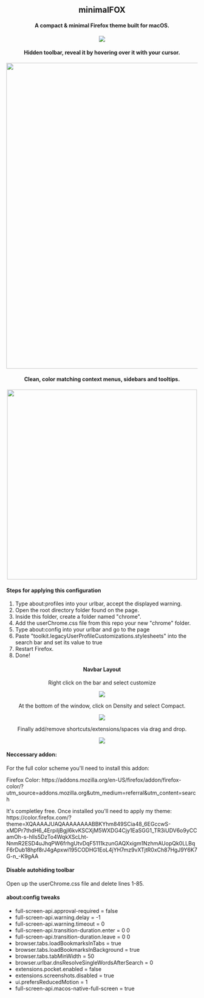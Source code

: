 <h2 align="center">minimalFOX</h2>

<h4 align="center">A compact & minimal Firefox theme built for macOS.</h4>
<p align="center"><img src="https://i.imgur.com/CY2Dhkn.png"></img></p1>

<h4 align="center">Hidden toolbar, reveal it by hovering over it with your cursor.</h4>
<p align="center"><img width ='805px' src="https://res.cloudinary.com/dhnodbdcr/image/upload/v1609679736/screencast_2021-01-03_14-13-48_i3lhn8.gif"></img></p>

<h4 align="center">Clean, color matching context menus, sidebars and tooltips.</h4>
<p align="center"><img width ='500px' src="https://i.imgur.com/gYnNDKm.png"></img></p1>

<h4>Steps for applying this configuration</h4>
<ol>
  <li>Type about:profiles into your urlbar, accept the displayed warning.</li>  
  <li>Open the root directory folder found on the page.</li>  
  <li>Inside this folder, create a folder named "chrome".</li>  
  <li>Add the userChrome.css file from this repo your new "chrome" folder.</li>  
  <li>Type about:config into your urlbar and go to the page</li>
  <li>Paste "toolkit.legacyUserProfileCustomizations.stylesheets" into the search bar and set its value to true</li>
  <li>Restart Firefox.</li>
  <li>Done!</li>
</ol>

<h4 align="center">Navbar Layout</h4>
<p align="center">Right click on the bar and select customize</h5>
<p align="center"><img src="https://i.imgur.com/IDxoP4o.png"></img></p>

<p align="center">At the bottom of the window, click on Density and select Compact.</p>
<p align="center"><img src="https://i.imgur.com/0ZBHZS4.png"></img></p>

<p align="center">Finally add/remove shortcuts/extensions/spaces via drag and drop.</p>
<p align="center"><img src="https://i.imgur.com/Mv8Jwrs.png"></img></p>

<h4>Neccessary addon:</h4>
<p>For the full color scheme you'll need to install this addon:</p>
<p>Firefox Color: https://addons.mozilla.org/en-US/firefox/addon/firefox-color/?utm_source=addons.mozilla.org&utm_medium=referral&utm_content=search</p>

<p>It's completley free. Once installed you'll need to apply my theme: https://color.firefox.com/?theme=XQAAAAJUAQAAAAAAAABBKYhm849SCia48_6EGccwS-xMDPr7thdH6_4ErpiIjBgjl6kvKSCXjM5WXDG4Cjy1EaSGG1_TR3iUDV6o9yCCamOh-s-hlIs5DzTo4WqkXScLht-NnmR2ESD4uJhqPW6frhgUtvDqF5111kzunGAQXxigm1NzhmAUopQk0LLBqF6rDub18hpf8rJ4gApxwi195CODHG1EoL4jYH7mz9vXTjtR0xCh87HgJ9Y6K7G-n_-K9gAA</p>

<h4>Disable autohiding toolbar</h4>
<p>Open up the userChrome.css file and delete lines 1-85.</p>

<h4>about:config tweaks</h4>
<ul>
  <li>full-screen-api.approval-required = false</li>
  <li>full-screen-api.warning.delay = -1</li>
  <li>full-screen-api.warning.timeout = 0</li>
 
  <li>full-screen-api.transition-duration.enter = 0 0</li>
  <li>full-screen-api.transition-duration.leave = 0 0</li>
  <li>browser.tabs.loadBookmarksInTabs = true</li>
  <li>browser.tabs.loadBookmarksInBackground = true</li>
  <li>browser.tabs.tabMinWidth = 50</li>
  <li>browser.urlbar.dnsResolveSingleWordsAfterSearch = 0</li>
  <li>extensions.pocket.enabled = false</li>
  <li>extensions.screenshots.disabled = true</li>
  <li>ui.prefersReducedMotion = 1</li>
  <li>full-screen-api.macos-native-full-screen = true</li>
</ul>
